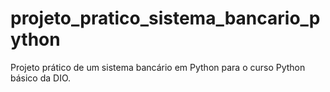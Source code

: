 # projeto_pratico_sistema_bancario_python
Projeto prático de um sistema bancário em Python para o curso Python básico da DIO.

